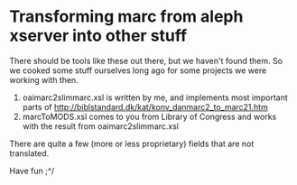 
# Transforming marc from aleph xserver into other stuff

There should be tools like these out there, but we haven't found them. So we cooked some stuff ourselves long ago for some projects we were working with then.

1. oaimarc2slimmarc.xsl is written by me, and implements most important parts of http://biblstandard.dk/kat/konv_danmarc2_to_marc21.htm
2. marcToMODS.xsl comes to you from Library of Congress and works with the result from oaimarc2slimmarc.xsl

There are quite a few (more or less proprietary) fields that are not translated.

Have fun ;^/





